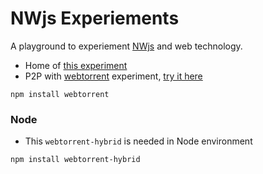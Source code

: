 NWjs Experiements
=================

A playground to experiement [NWjs][1] and web technology.

 - Home of [this experiment][ex1]
 - P2P with [webtorrent][2] experiment, [try it here][ex2]


```
npm install webtorrent
```


### Node

 - This `webtorrent-hybrid` is needed in Node environment

```
npm install webtorrent-hybrid
```

























[1]: https://nwjs.io/
[2]: https://webtorrent.io/intro

[ex1]: https://saumya.github.io/NWjs
[ex2]: https://saumya.github.io/NWjs/app/share.html